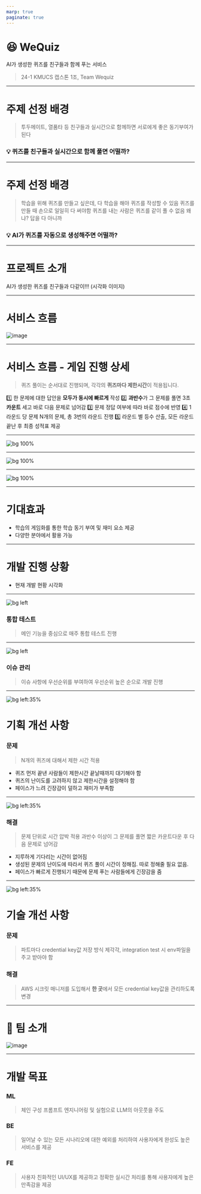 ```yaml
---
marp: true
paginate: true
---
```



# **😆 WeQuiz**

AI가 생성한 퀴즈를 친구들과 함께 푸는 서비스

> 24-1 KMUCS 캡스톤 1조, Team Wequiz

---

# 주제 선정 배경

> 투두메이트, 열품타 등 친구들과 실시간으로 함께하면 서로에게 좋은 동기부여가 된다

### 💡 퀴즈를 친구들과 실시간으로 함께 풀면 어떨까?


---

# 주제 선정 배경

> 학습을 위해 퀴즈를 만들고 싶은데, 다 학습을 해야 퀴즈를 작성할 수 있음
> 퀴즈를 만들 때 손으로 일일히 다 써야함
> 퀴즈를 내는 사람은 퀴즈를 같이 풀 수 없음 왜냐? 답을 다 아니까

### 💡 AI가 퀴즈를 자동으로 생성해주면 어떨까?


---

# 프로젝트 소개

AI가 생성한 퀴즈를 친구들과 다같이!!!
(시각화 이미지)


---

# 서비스 흐름

![image](https://github.com/Team-WeQuiz/wequiz/assets/66217855/270e6f9d-7546-4dee-8ede-359407c09989)

---

# 서비스 흐름 - 게임 진행 상세

> 퀴즈 풀이는 순서대로 진행되며,
각각의 **퀴즈마다 제한시간**이 적용됩니다.

1️⃣ 한 문제에 대한 답안을 **모두가 동시에 빠르게** 작성 
2️⃣ **과반수**가 그 문제를 풀면 3초 **카운트** 세고 바로 다음 문제로 넘어감
3️⃣ 문제 정답 여부에 따라 바로 점수에 반영
4️⃣ 1라운드 당 문제 N개의 문제, 총 3번의 라운드 진행
5️⃣ 라운드 별 등수 산출, 모든 라운드 끝난 후 최종 성적표 제공

---

![bg 100%](https://github.com/Team-WeQuiz/wequiz/assets/66217855/0eb72a8f-6594-4adf-8f55-cd13d7af461c)


---

![bg 100%](https://github.com/Team-WeQuiz/wequiz/assets/66217855/bc694516-8983-435e-8d55-159f3d102969)


---

![bg 100%](https://github.com/Team-WeQuiz/wequiz/assets/66217855/f0aafb7c-6ddb-4c5f-8fcd-989ab2f6ba43)

---


# 기대효과
- 학습의 게임화를 통한 학습 동기 부여 및 재미 요소 제공
- 다양한 분야에서 활용 가능

---

# 개발 진행 상황

- 현재 개발 현황 시각화

---

![bg left](https://github.com/Team-WeQuiz/wequiz/assets/66217855/9d5c5ba9-edd9-42e3-85a2-bb14845865cf)

### 통합 테스트
> 메인 기능을 중심으로
매주 통합 테스트 진행

---

![bg left](https://github.com/Team-WeQuiz/wequiz/assets/66217855/4183e229-bfb0-4ea7-bf9f-d802f946814e)



### 이슈 관리
> 이슈 사항에 우선순위를 부여하여
우선순위 높은 순으로 개발 진행


---

![bg left:35%](https://github.com/Team-WeQuiz/wequiz/assets/66217855/0afd6db8-a94e-4e19-ac72-8d2e08eb5e76)


# 기획 개선 사항 
### 문제
> N개의 퀴즈에 대해서 제한 시간 적용
- 퀴즈 먼저 끝낸 사람들이 제한시간 끝날때까지 대기해야 함
- 퀴즈의 난이도를 고려하지 않고 제한시간을 설정해야 함
- 페이스가 느려 긴장감이 덜하고 재미가 부족함

---

![bg left:35%](https://github.com/Team-WeQuiz/wequiz/assets/66217855/b88bdd94-07ed-4535-abc9-b136c8ccb4bf)

### 해결
> 문제 단위로 시간 압박 적용
과반수 이상이 그 문제를 풀면 짧은 카운트다운 후 다음 문제로 넘어감

- 지루하게 기다리는 시간이 없어짐
- 생성된 문제의 난이도에 따라서 퀴즈 풀이 시간이 정해짐. 따로 정해줄 필요 없음.
- 페이스가 빠르게 진행되기 때문에 문제 푸는 사람들에게 긴장감을 줌

---

![bg left:35%](https://github.com/Team-WeQuiz/wequiz/assets/66217855/be25be0f-8275-4379-af4b-dd115a5cbb17)

# 기술 개선 사항
### 문제
> 파트마다 credential key값 저장 방식 제각각,
integration test 시 env파일을 주고 받아야 함
### 해결
> AWS 시크릿 매니저를 도입해서 **한 곳**에서 모든 credential key값을 관리하도록 변경

---

# 🚀 팀 소개
![image](https://github.com/Team-WeQuiz/wequiz/assets/66217855/83759386-f1a1-4ce2-9f06-e391808c163c)


---


# 개발 목표
### ML
> 체인 구성 프롬프트 엔지니어링 및 실험으로  LLM의 아웃풋을 주도
### BE
> 일어날 수 있는 모든 시나리오에 대한 예외를 처리하여 사용자에게 완성도 높은 서비스를 제공
### FE
> 사용자 친화적인 UI/UX를 제공하고 정확한 실시간 처리를 통해 사용자에게 높은 만족감을 제공